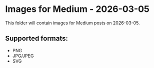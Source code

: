 # Images for Medium - 2026-03-05

This folder will contain images for Medium posts on 2026-03-05.

## Supported formats:
- PNG
- JPG/JPEG
- SVG
